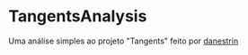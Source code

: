 # TangentsAnalysis
Uma análise simples ao projeto "Tangents" feito por [danestrin](https://github.com/danestrin/)
